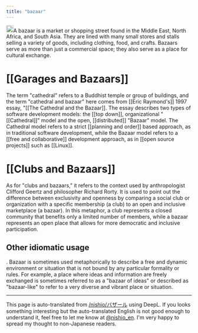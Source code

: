 ```yaml
---
title: "bazaar"
---
```


<img src='https://scrapbox.io/api/pages/nishio-en/gpt/icon' alt='gpt.icon' height="19.5"/>A bazaar is a market or shopping street found in the Middle East, North Africa, and South Asia. They are lined with many small stores and stalls selling a variety of goods, including clothing, food, and crafts. Bazaars serve as more than just a commercial space; they also serve as a place for cultural exchange.

# [[Garages and Bazaars]]
The term "cathedral" refers to a Buddhist temple or group of buildings, and the term "cathedral and bazaar" here comes from [[Eric Raymond's]] 1997 essay, "[[The Cathedral and the Bazaar]]. The essay describes two types of software development models: the [[top down]], organizational "[[Cathedral]]" model and the open, [[distributed]] "Bazaar" model. The Cathedral model refers to a strict [[planning and order]] based approach, as in traditional software development, while the Bazaar model refers to a [[free and collaborative]] development approach, as in [[open source projects]] such as [[Linux]].

# [[Clubs and Bazaars]]
As for "clubs and bazaars," it refers to the context used by anthropologist Clifford Geertz and philosopher Richard Rorty. It is used to point out the difference between exclusivity and openness by comparing a social club or organization with a specific membership (a club) to an open and inclusive marketplace (a bazaar). In this metaphor, a club represents a closed community that benefits only a limited number of members, while a bazaar represents an open place that allows for more democratic and inclusive participation.

## Other idiomatic usage
.
Bazaar is sometimes used metaphorically to describe a free and dynamic environment or situation that is not bound by any particular formality or rules. For example, a place where ideas and information are freely exchanged is sometimes referred to as a "bazaar of ideas" or described as "bazaar-like" to refer to a very diverse and vibrant place or situation.

---
This page is auto-translated from [/nishio/バザール](https://scrapbox.io/nishio/バザール) using DeepL. If you looks something interesting but the auto-translated English is not good enough to understand it, feel free to let me know at [@nishio_en](https://twitter.com/nishio_en). I'm very happy to spread my thought to non-Japanese readers.